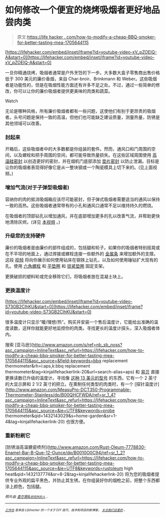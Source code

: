 # 如何修改一个便宜的烧烤吸烟者更好地品尝肉类

> 原文:[https://life hacker . com/how-to-modify-a-cheap-BBQ-smoker-for-better-tasting-mea-1705644115](https://lifehacker.com/how-to-modify-a-cheap-bbq-smoker-for-better-tasting-mea-1705644115)

 [https://lifehacker.com/embed/inset/iframe?id=youtube-video-xV_pZOElQ-A&start=0](https://lifehacker.com/embed/inset/iframe?id=youtube-video-xV_pZOElQ-A&start=0) 

一旦你精通烧烤，吸烟者通常是户外烹饪的下一步。大多数大盒子零售商出售价格低于 300 美元的廉价香烟，来自 Char-broir、Brinkmann 和 Weber。这些吸烟者是功能性的，但是在吸烟性能方面还有许多不足之处。不过，通过一些简单的修改，你可以让你的廉价吸烟者提供更美味的肉类和蔬菜。

Watch

无论是哪种风格，所有廉价吸烟者都有一些问题，这使他们有别于更昂贵的吸烟者。头号问题是保持一致的高温，但他们也可能缺乏建设质量，测量热量，防锈是其他领域可以改善。

### 封起来

开箱后，这些吸烟者中的大多数都是你组装的套件。然而，通风口和门周围的空间，以及螺栓和把手周围的空间，都可能导致热量损失。在这些区域周围使用 [高温硅密封](http://www.amazon.com/Grade-adhesive-grill-smoker-silicon/dp/B00JOFRW30/ref=pd_bxgy_86_text_y?asc_campaign=InlineText&asc_refurl=https://lifehacker.com/how-to-modify-a-cheap-bbq-smoker-for-better-tasting-mea-1705644115&asc_source=&tag=kinjalifehackerlink-20) 以创造更好的密封，并在烟机门底部添加 [垫片密封](http://www.amazon.com/LAVALOCK-Premium-smoker-gasket-BBQgaskets/dp/B00JMV0BD4/ref=pd_sim_86_4?asc_campaign=InlineText&asc_refurl=https://lifehacker.com/how-to-modify-a-cheap-bbq-smoker-for-better-tasting-mea-1705644115&asc_source=&ie=UTF8&refRID=0WY2ASWBMQNQFYC3J9Z4&tag=kinjalifehackerlink-20) 以防止泄漏。目标是让你的吸烟者表现得好像它是从一整块钢或一个陶瓷模具上切下来的。(见上面视频。)

### 增加气流(对于子弹型吸烟者)

容纳你的肉的抵消吸烟箱应该尽可能密封，但子弹式吸烟者需要适当的通风以保持一致的高热。这些吸烟者通常带有的小孔和通风口通常不足以维持持久的燃烧。

在吸烟者的顶部钻孔以增加通风，并在底部增加更多的孔以改善气流，并帮助更快地清除灰烬。(详见 [本视频](https://www.youtube.com/watch?v=0swtGIE7QOk) 。)

### 升级您的支持硬件

廉价的吸烟者是由廉价的部件组成的，包括腿和轮子。如果你的吸烟者特别摇晃或在不平坦的地面上，通过焊接或螺栓连接一些额外的 [金属条](http://www.homedepot.com/p/Everbilt-1-in-x-72-in-Plain-Steel-Flat-Bar-with-1-8-in-Thick-801027/204225737) 来增加额外的支撑。这段 [视频](https://www.youtube.com/watch?v=e3DF3D9fT-I) 将向你展示如何使用钻床在钢铁上钻孔，以及如何使用锤钻扩大现有的孔。使用 [六角螺栓](http://www.homedepot.com/p/Unbranded-1-4-in-x-1-2-in-Stainless-Steel-Hex-Bolt-804186/204633242?N=5yc1vZc2c0Z1z0u5e5Z1z0y8oj) 和 [平垫圈](http://www.homedepot.com/p/Everbilt-1-4-in-Zinc-Plated-Flat-Washer-25-Piece-per-Bag-802304/204276388?MERCH=REC-_-PIPHorizontal1_rr-_-204633242-_-204276388-_-N) 和 [锁紧垫圈](http://www.homedepot.com/p/Crown-Bolt-1-4-in-Zinc-Plated-Split-Lock-Washer-20226/205026604?N=5yc1vZc294) 固定支架。

更换破损的塑料轮或完全移除它们，将吸烟者放在混凝土块上。

### 更换温度计

 [https://lifehacker.com/embed/inset/iframe?id=youtube-video-S73GB2ClhKU&start=0](https://lifehacker.com/embed/inset/iframe?id=youtube-video-S73GB2ClhKU&start=0) 

很多温度计只显示“暖/理想/热”。购买并安装一个售后温度计，它能给出准确的温度读数，这样你就能更好地监控你的肉类。寻找更长的温度计探头，深入吸烟者体内。

搜索 [亚马逊](http://www.amazon.com/s/ref=nb_sb_noss?asc_campaign=InlineText&asc_refurl=https://lifehacker.com/how-to-modify-a-cheap-bbq-smoker-for-better-tasting-mea-1705644115&asc_source=&field-keywords=bbq replacement thermometer&rh=i:aps,k:bbq replacement thermometer&tag=kinjalifehackerlink-20&url=search-alias=aps) 和 [易贝](http://www.ebay.com/sch/i.html?_odkw=bbq+thermometer&_osacat=20625&_from=R40&_trksid=p2045573.m570.l1313.TR0.TRC0.H0.Xbbq+smoker+thermometer.TRS0&_nkw=bbq+smoker+thermometer&_sacat=20625) 直接更换读数已升级的温度计。寻找像 [这种 13 美元的型号](http://www.ebay.com/itm/2-550F-BBQ-CHARCOAL-GRILL-PIT-WOOD-SMOKER-TEMP-GAUGE-THERMOMETER-2-5-STEM-SS-RWB-/181743944237?pt=LH_DefaultDomain_0&hash=item2a50c8822d) 的东西，它有一个 2 英寸的大显示屏和 2 1/2 英寸的把立。在熏制任何类型的肉类时，有一个 [探针温度计](http://www.amazon.com/MeasuPro-DCT350-Programmable-Thermometer-Stainless/dp/B00QHCFWDA/ref=sr_1_4?asc_campaign=InlineText&asc_refurl=https://lifehacker.com/how-to-modify-a-cheap-bbq-smoker-for-better-tasting-mea-1705644115&asc_source=&ie=UTF8&keywords=probe thermometer&qid=1432143029&s=home-garden&sr=1-4&tag=kinjalifehackerlink-20) 也很方便。

### 重新粉刷它

[防锈油高温搪瓷喷剂](http://www.amazon.com/Rust-Oleum-7778830-Enamel-Bar-B-Que-12-Ounce/dp/B0010O0C94/ref=sr_1_2?asc_campaign=InlineText&asc_refurl=https://lifehacker.com/how-to-modify-a-cheap-bbq-smoker-for-better-tasting-mea-1705644115&asc_source=&ie=UTF8&keywords=rustoleum high heat&qid=1432137774&sr=8-2&tag=kinjalifehackerlink-20) 将为您的吸烟者提供专业外观的扁平黑色，并防止其生锈。在你组装好你的烟枪之前，把整个东西都涂上颜色，包括腿。

*<small>照片由</small>* [*<small>查尔斯&</small>*](http://charlesandhudson.com)*<small></small>*<small>[*<small>研究所的人</small>*](http://www.instituteofman.com/) *<small>。</small>*</small>

* * *

<small>[*<small>工作坊</small>*](http://workshop.lifehacker.com/) *<small>是来自 Lifehacker 的一个关于 DIY 技巧、技术和项目的新博客。</small>* [*<small>关注我们这里的</small>*](https://twitter.com/WorkshopLH) <small>*。*</small></small>

<small></small>